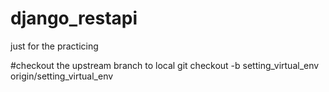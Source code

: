 # django_restapi
just for the practicing

#checkout the upstream branch to local 
git checkout -b setting_virtual_env origin/setting_virtual_env
 
